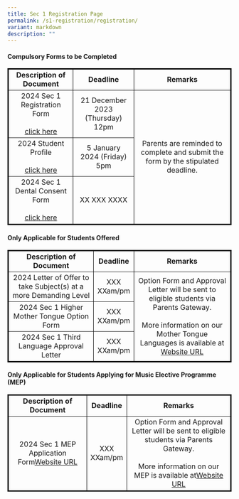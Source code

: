```yaml
---
title: Sec 1 Registration Page
permalink: /s1-registration/registration/
variant: markdown
description: ""
---
```

<h4>Compulsory Forms to be Completed</h4>
<table border="1" style="border-collapse: collapse; width: 100%; border: 2px solid black;">
    <tbody>
        <tr>
            <td style="font-weight: bold; text-align: center;">Description of Document</td>
            <td style="font-weight: bold; text-align: center;">Deadline</td>
            <td style="font-weight: bold; text-align: center;">Remarks</td>
        </tr>
        <tr>
            <td style="text-align: center; vertical-align: middle;">2024 Sec 1 Registration Form<br><br><a href="https://tkgs.moe.edu.sg">click here</a></td>
            <td style="text-align: center; vertical-align: middle;">21 December 2023 (Thursday)<br>12pm</td>
            <td rowspan="3" style="text-align: center; vertical-align: middle;">Parents are reminded to complete and submit the form by the stipulated deadline.</td>
        </tr>
        <tr>
            <td style="text-align: center; vertical-align: middle;">2024 Student Profile<br><br><a href="https://tkgs.moe.edu.sg">click here</a></td>
            <td style="text-align: center; vertical-align: middle;">5 January 2024 (Friday)<br>5pm</td>
        </tr>
        <tr>
            <td style="text-align: center; vertical-align: middle;">2024 Sec 1 Dental Consent Form<br><br><a href="https://tkgs.moe.edu.sg">click here</a></td>
            <td style="text-align: center; vertical-align: middle;">XX XXX XXXX</td>
        </tr>
    </tbody>
</table>

<h4>Only Applicable for Students Offered</h4>
<table border="1" style="border-collapse: collapse; width: 100%; border: 2px solid black;">
    <tbody>
        <tr>
            <td style="font-weight: bold; text-align: center;">Description of Document</td>
            <td style="font-weight: bold; text-align: center;">Deadline</td>
            <td style="font-weight: bold; text-align: center;">Remarks</td>
        </tr>
        <tr>
            <td style="text-align: center; vertical-align: middle;">2024 Letter of Offer to take Subject(s) 
at a more Demanding Level </td>
            <td style="text-align: center; vertical-align: middle;">XXX <br>XXam/pm</td>
            <td rowspan="3" style="text-align: center; vertical-align: middle;">Option Form and Approval Letter will be sent to eligible students via Parents Gateway.<br><br>More information on our Mother Tongue Languages is available at <a href="https://tkgs.moe.edu.sg">Website URL</a></td>
        </tr>
        <tr>
            <td style="text-align: center; vertical-align: middle;">2024 Sec 1 Higher Mother Tongue Option Form</td>
            <td style="text-align: center; vertical-align: middle;">XXX <br>XXam/pm</td>
        </tr>
        <tr>
            <td style="text-align: center; vertical-align: middle;"> 2024 Sec 1 Third Language Approval Letter</td>
            <td style="text-align: center; vertical-align: middle;">XXX <br>XXam/pm</td>
        </tr>
    </tbody>
</table>

<h4>Only Applicable for Students Applying for Music Elective Programme (MEP)</h4>
<table border="1" style="border-collapse: collapse; width: 100%; border: 2px solid black;">
    <tbody>
        <tr>
            <td style="font-weight: bold; text-align: center;">Description of Document</td>
            <td style="font-weight: bold; text-align: center;">Deadline</td>
            <td style="font-weight: bold; text-align: center;">Remarks</td>
        </tr>
        <tr>
            <td style="text-align: center; vertical-align: middle;">2024 Sec 1 MEP Application Form<a href="https://tkgs.moe.edu.sg">Website URL</a></td>
            <td style="text-align: center; vertical-align: middle;">XXX <br>XXam/pm</td>
            <td style="text-align: center; vertical-align: middle;">Option Form and Approval Letter will be sent to eligible students via Parents Gateway.<br><br>More information on our MEP is available at<a href="https://tkgs.moe.edu.sg">Website URL</a></td>
        </tr>
    </tbody>
</table>